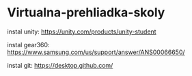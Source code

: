 # Virtualna-prehliadka-skoly

instal unity: https://unity.com/products/unity-student

instal gear360: https://www.samsung.com/us/support/answer/ANS00066650/

instal git: https://desktop.github.com/
